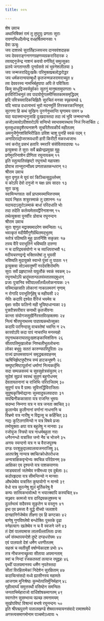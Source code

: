 ```yaml
---
title: ००५

---
```

शेष उवाच  
अथाभिषिक्तं रामं तु तुष्टुवुः प्रणताः सुराः  
रावणाभिधदैत्येन्द्र वधहर्षितमानसाः १  
देवा ऊचुः  
जय दाशरथे सुरार्तिहञ्जयजय दानववंशदाहक  
जय देववराङ्गनागणग्रहणव्यग्रकरारिदारक २  
तवयद्दनुजेन्द्र नाशनं कवयो वर्णयितुं समुत्सुकाः  
प्रलये जगतान्ततीः पुनर्ग्रससे त्वं भुवनेशलीलया ३  
जय जन्मजरादिदुःखकैः परिमुक्तप्रबलोद्धरोद्धर  
जय धर्मकरान्वयाम्बुधौ कृतजन्मन्नजरामराच्युत ४  
तव देववरस्य नामभिर्बहुपापा अपि ते पवित्रिताः  
किमु साधुद्विजवर्यपूर्वकाः सुतनुं मानुषतामुपागताः ५  
हरविरिञ्चिनुतं तव पादयोर्युगलमीप्सितकामसमृद्धिदम्  
हृदि पवित्रयवादिकचिह्नितैः सुरचितं मनसा स्पृहयामहे ६  
यदि भवान्न दधात्यभयं भुवो मदनमूर्ति तिरस्करकान्तिभृत्  
सुरगणा हि कथं सुखिनः पुनर्ननुभवन्ति घृणामय पावन ७  
यदा यदास्मान्दनुजाहि दुःखदास्तदा तदा त्वं भुवि जन्मभाग्भवेः  
अजोऽव्ययोऽपीशवरोऽपि सन्विभो स्वभावमास्थाय निजं निजार्चितः ८  
मृतसुधासदृशैरघनाशनैः सुचरितैरवकीर्य महीतलम्  
अमनुजैर्गुणशंसिभिरीडितः प्रविश चाशु पुनर्हि स्वकं पदम् ९  
अनादिराद्योजररूपधारी हारी किरीटी मकरध्वजाभः  
जयं करोतु प्रसभं हतारिः स्मरारि संसेवितपादपद्मः १०  
इत्युक्त्वा ते सुराः सर्वे ब्रह्मेन्द्रप्रमुखा मुहुः  
प्रणेमुररिनाशेन प्रीणिता रघुनायकम् ११  
इति स्तुत्यातिसंहृष्टो रघुनाथो महायशाः  
प्रोवाच तान्सुरान्वीक्ष्य प्रणतान्नतकन्धरान् १२  
श्रीराम उवाच  
सुरा वृणुत मे यूयं वरं किञ्चित्सुदुर्ल्लभम्  
यं कोऽपि देवो दनुजो न यक्षः प्राप सादरः १३  
सुरा ऊचुः  
स्वामिन्भगवतः सर्वं प्राप्तमस्माभिरुत्तमम्  
यदयं निहतः शत्रुरस्माकं तु दशाननः १४  
यदायदाऽसुरोऽस्माकं बाधां परिदधाति भोः  
तदा तदेति कर्तव्यमेतावद्वैरिनाशनम् १५  
तथेत्युक्त्वा पुनर्वीरः प्रोवाच रघुनन्दनः  
श्रीराम उवाच  
सुराः शृणुत मद्वाक्यमादरेण समन्विताः १६  
भवत्कृतं मदीयैर्वैगुणैर्ग्रथितमद्भुतम्  
स्तोत्रं पठिष्यति मुहुः प्रातर्निशि सकृन्नरः १७  
तस्य वैरि पराभूतिर्न भविष्यति दारुणा  
न च दारिद्र्यसंयोगो न च व्याधिपराभवौ १८  
मदीयचरणद्वन्द्वे भक्तिस्तेषां तु भूयसी  
भविष्यति मुदायुक्ते स्वान्ते पुंसां तु पाठतः १९  
इत्युक्त्वा सोऽभवत्तूष्णीं नरदेवशिरोमणिः  
सुराः सर्वे प्रहृष्टास्ते ययुर्लोकं स्वकं स्वकम् २०  
रघुनाथोऽपि भ्रातॄंस्तान्पालयंस्तातवद्बुधान्  
प्रजाः पुत्रानिव स्वीयाल्लाँलयँल्लोकनायकः २१  
यस्मिञ्छासति लोकानां नाकालमरणं नृणाम्  
न रोगादि पराभूतिर्गृहेषु च महीयसी २२  
नेतिः कदापि द्दश्येत वैरिजं भयमेव च  
वृक्षाः सदैव फलिनो मही भूयिष्ठधान्यका २३  
पुत्रपौत्रपरीवार सनाथी कृतजीवनाः  
कान्ता संयोगजसुखैर्निरस्तविरहक्लमाः २४  
नित्यं श्रीरघुनाथस्य पादपद्मकथोत्सुकाः  
कदापि परनिन्दासु वाचस्तेषां भवन्ति न २५  
कारवोऽपि कदा पापं नाचरन्ति मनस्यहो  
रघुनाथकराघातदुःखशङ्काभिशंसिनः २६  
सीतापतिमुखालोक निश्चलीभूतलोचनाः  
लोका बभूवुः सततं कारुण्यपरिपूरिताः २७  
राज्यं प्राप्तमसापत्नं समृद्धबलवाहनम्  
ऋषिभिर्हृष्टपुष्टैश्च रम्यं हाटकभूषणैः २८  
सम्पुष्टमिष्टापूर्तानां धर्माणां नित्यकर्तृभिः  
सदा सम्पन्नसस्यं च सुवसुक्षेत्रसंयुतम् २९  
सुदेशं सुप्रजं स्वस्थं सुतृणं बहुगोधनम्  
देवतायतनानां च राजिभिः परिराजितम् ३०  
सुपूर्णा यत्र वै ग्रामाः सुवित्तर्द्धिविराजिताः  
सुपुष्पकृत्रिमोद्यानाः सुस्वादुफलपादपाः ३१  
सपद्मिनीककासारा यत्र राजन्ति भूमयः  
सदम्भा निम्नगा यत्र न यत्र जनता क्वचित् ३२  
कुलान्येव कुलीनानां वर्णानां नाधनानि च  
विभ्रमो यत्र नारीषु न विद्वत्सु च कर्हिचित् ३३  
नद्यः कुटिलगामिन्यो न यत्र विषये प्रजाः  
तमोयुक्ताः क्षपा यत्र बहुलेषु न मानवाः ३४  
रजोयुजः स्त्रियो यत्र नाधर्मबहुला नराः  
धनैरनन्धो यत्रास्ति जनो नैव च भोजने ३५  
अनयः स्यन्दनो यत्र न च वैराजपूरुषः  
दण्डः परशुकुद्दालवालव्यजनराजिषु ३६  
आतपत्रेषु नान्यत्र क्वचित्क्रोधोपरोधजः  
अन्यत्राक्षिकवृन्देभ्यः क्वचिन्न परिदेवनम् ३७  
आक्षिका एव दृश्यन्ते यत्र पाशकपाणयः  
जाड्यवार्ता जलेष्वेव स्त्रीमध्या एव दुर्बलाः ३८  
कठोरहृदया यत्र सीमन्तिन्यो न मानवाः  
औषधेष्वेव यत्रास्ति कुष्ठयोगो न मानवे ३९  
वेधो यत्र सुरत्नेषु शूलं मूर्तिकरेषु वै  
कम्पः सात्विकभावोत्थो न भयात्क्वापि कस्यचित् ४०  
सञ्ज्वरः कामजो यत्र दारिद्र्यकलुषस्य च  
दुर्ल्लभत्वं सदैवस्य सुकृतेन च वस्तुनः ४१  
इभा एव प्रमत्ता वै युद्धे वीच्यो जलाशये  
दानहानिर्गजेष्वेव तीक्ष्णा एव हि कण्टकाः ४२  
बाणेषु गुणविश्लेषो बन्धोक्तिः पुस्तके दृढा  
स्नेहत्यागः खलेष्वेव न च वै स्वजने जने ४३  
तं देशं पालयामास लालयँल्लालिताः प्रजाः  
धर्मं संस्थापयन्देशे दुष्टे दण्डधरोपमः ४४  
एवं पालयतो देशं धर्मेण धरणीतलम्  
सहस्रं च व्यतीयुर्वै वर्षाण्येकादश प्रभोः ४५  
तत्र नीचजनाच्छ्रुत्वा सीताया अपमानताम्  
स्वां च निन्दां रजकतस्तां तत्याज रघूद्वहः ४६  
पृथ्वीं पालयमानस्य धर्मेण नृपतेस्तदा  
सीतां विरहितामेकां निदेशेन सुरक्षिताम् ४७  
कदाचित्संसदो मध्ये ह्यासीनस्य महामतेः  
आजगाम मुनिश्रेष्ठः कुम्भोत्पत्तिर्मुनिर्महान् ४८  
गृहीत्वार्घ्यं समुत्तस्थौ वसिष्ठेन समन्वितः  
जनताभिर्महाराजो वार्धिशोषकमागतम् ४९  
स्वागतेन सुसम्भाव्य पप्रच्छ तमनामयम्  
सुखोपविष्टं विश्रान्तं बभाषे रघुनन्दनः ५०  
इति श्रीपद्मपुराणे पातालखण्डे शेषवात्स्यायनसंवादे रामाश्वमेधे  
अगस्त्यसमागमोनाम पञ्चमोऽध्यायः ५